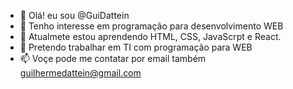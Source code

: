 - 👋 Olá! eu sou @GuiDattein
- 👀 Tenho interesse em programação para desenvolvimento WEB
- 🌱 Atualmete estou aprendendo HTML, CSS, JavaScrpt e React.
- 💞️ Pretendo trabalhar em TI com programação para WEB
- 📫 Voçe pode me contatar por email também guilhermedattein@gmail.com

<!---
GuiDattein/GuiDattein is a ✨ special ✨ repository because its `README.md` (this file) appears on your GitHub profile.
You can click the Preview link to take a look at your changes.
--->
